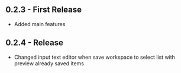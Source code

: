## 0.2.3 - First Release
* Added main features

## 0.2.4 - Release
* Changed input text editor when save workspace to select list with preview already saved items
